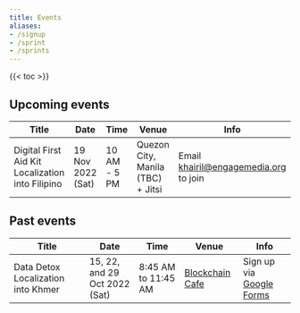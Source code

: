 ```yaml
---
title: Events
aliases:
- /signup
- /sprint
- /sprints
---
```


{{< toc >}}

## Upcoming events

| Title | Date | Time | Venue | Info |
| ----- | ---- | ---- | ----- | ---- |
| Digital First Aid Kit Localization into Filipino | 19 Nov 2022 (Sat) | 10 AM - 5 PM | Quezon City, Manila (TBC) + Jitsi | Email [khairil@engagemedia.org](mailto:khairil@engagemedia.org) to join |


## Past events

| Title | Date | Time | Venue | Info |
| ----- | ---- | ---- | ----- | ---- |
| Data Detox Localization into Khmer | 15, 22, and 29 Oct 2022 (Sat) | 8:45 AM to 11:45 AM | [Blockchain Cafe](https://goo.gl/maps/exAviqj5JsrDGEpv5) | Sign up via [Google Forms](https://forms.gle/y76FWjV3SWGpQKRb8) |
